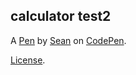 calculator test2
----------------


A [Pen](https://codepen.io/ilcasdy/pen/MWXzdQJ) by [Sean](https://codepen.io/ilcasdy) on [CodePen](https://codepen.io).

[License](https://codepen.io/license/pen/MWXzdQJ).
